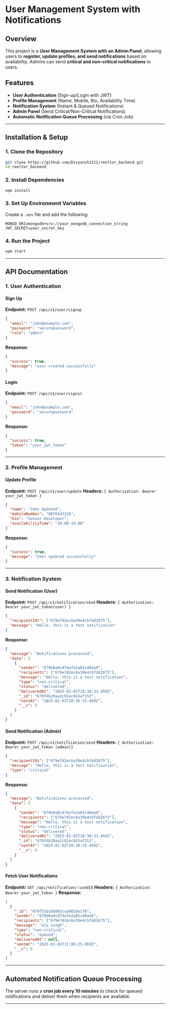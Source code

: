 # User Management System with Notifications

## Overview

This project is a **User Management System with an Admin Panel**, allowing users to **register, update profiles, and send notifications** based on availability. Admins can send **critical and non-critical notifications** to users.

## Features

- **User Authentication** (Sign-up/Login with JWT)
- **Profile Management** (Name, Mobile, Bio, Availability Time)
- **Notification System** (Instant & Queued Notifications)
- **Admin Panel** (Send Critical/Non-Critical Notifications)
- **Automatic Notification Queue Processing** (via Cron Job)

---

## Installation & Setup

### 1. Clone the Repository

```bash
git clone https://github.com/Divyansh1211/reeltor_backend.git
cd reeltor_backend
```

### 2. Install Dependencies

```bash
npm install
```

### 3. Set Up Environment Variables

Create a `.env` file and add the following:

```
MONGO_URI=mongodb+srv://your_mongodb_connection_string
JWT_SECRET=your_secret_key
```

### 4. Run the Project

```bash
npm start
```

---

## API Documentation

### **1. User Authentication**

#### **Sign Up**

**Endpoint:** `POST /api/v1/user/signup`

<!-- default role: user -->

```json
{
  "email": "john@example.com",
  "password": "securepassword",
  "role": "admin"
}
```

**Response:**

```json
{
  "success": true,
  "message": "user created successfully"
}
```

#### **Login**

**Endpoint:** `POST /api/v1/user/signin`

```json
{
  "email": "john@example.com",
  "password": "securepassword"
}
```

**Response:**

```json
{
  "success": true,
  "token": "your_jwt_token"
}
```

---

### **2. Profile Management**

#### **Update Profile**

**Endpoint:** `POST /api/v1/user/update`
**Headers:** `{ Authorization: Bearer your_jwt_token }`

<!-- All fields are optional -->

```json
{
  "name": "John Updated",
  "mobileNumber": "9876543210",
  "bio": "Senior Developer",
  "availabilityTime": "10:00-19:00"
}
```

**Response:**

```json
{
  "success": true,
  "message": "User updated successfully"
}
```

---

### **3. Notification System**

#### **Send Notification (User)**

**Endpoint:** `POST /api/v1/notification/send`
**Headers:** `{ Authorization: Bearer your_jwt_token(user) }`

```json
{
  "recipientIds": ["679e7d2ec6a39e4cbfdd26f5"],
  "message": "Hello, this is a test notification"
}
```

**Response:**

```json
{
  "message": "Notifications processed",
  "data": [
    {
      "sender": "679e8a0cd74afe2a81c48aa9",
      "recipients": ["679e7d2ec6a39e4cbfdd26f5"],
      "message": "Hello, this is a test notification",
      "type": "non-critical",
      "status": "delivered",
      "deliveredAt": "2025-02-02T10:38:33.450Z",
      "_id": "679f4b29aa2c02ac843af153",
      "sentAt": "2025-02-02T10:38:33.450Z",
      "__v": 0
    }
  ]
}
```

#### **Send Notification (Admin)**

**Endpoint:** `POST /api/v1/notification/send`
**Headers:** `{ Authorization: Bearer your_jwt_token (admin)}`

<!-- Default Type is Non-critical -->

```json
{
  "recipientIds": ["679e7d2ec6a39e4cbfdd26f5"],
  "message": "Hello, this is a test notification",
  "type": "critical"
}
```

**Response:**

```json
{
  "message": "Notifications processed",
  "data": [
    {
      "sender": "679e8a0cd74afe2a81c48aa9",
      "recipients": ["679e7d2ec6a39e4cbfdd26f5"],
      "message": "Hello, this is a test notification",
      "type": "non-critical",
      "status": "delivered",
      "deliveredAt": "2025-02-02T10:38:33.450Z",
      "_id": "679f4b29aa2c02ac843af153",
      "sentAt": "2025-02-02T10:38:33.450Z",
      "__v": 0
    }
  ]
}
```

#### **Fetch User Notifications**

**Endpoint:** `GET /api/notification/:usedId`
**Headers:** `{ Authorization: Bearer your_jwt_token }`
**Response:**

```json
[
  {
    "_id": "679f51b16b063caa081da1f0",
    "sender": "679e8a0cd74afe2a81c48aa9",
    "recipients": ["679e7d2ec6a39e4cbfdd26f5"],
    "message": "alo singh",
    "type": "non-critical",
    "status": "queued",
    "deliveredAt": null,
    "sentAt": "2025-02-02T11:06:25.869Z",
    "__v": 0
  }
]
```

---

## **Automated Notification Queue Processing**

The server runs a **cron job every 10 minutes** to check for queued notifications and deliver them when recipients are available.

---
